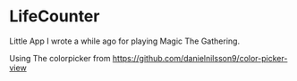 # LifeCounter

Little App I wrote a while ago for playing Magic The Gathering.

Using The colorpicker from https://github.com/danielnilsson9/color-picker-view
